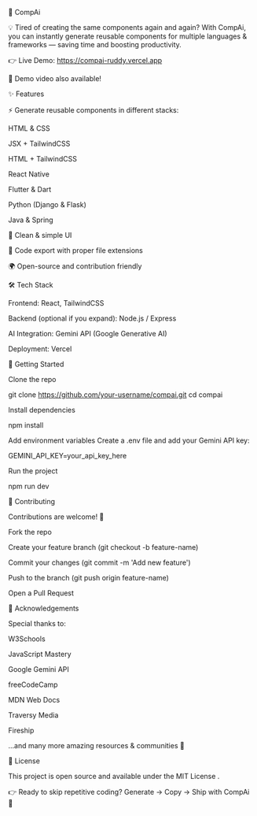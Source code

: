 🚀 CompAi

💡 Tired of creating the same components again and again?
With CompAi, you can instantly generate reusable components for multiple languages & frameworks — saving time and boosting productivity.

👉 Live Demo: https://compai-ruddy.vercel.app

🎥 Demo video also available!

✨ Features

⚡ Generate reusable components in different stacks:

HTML & CSS

JSX + TailwindCSS

HTML + TailwindCSS

React Native

Flutter & Dart

Python (Django & Flask)

Java & Spring

🎨 Clean & simple UI

📂 Code export with proper file extensions

🌍 Open-source and contribution friendly

🛠️ Tech Stack

Frontend: React, TailwindCSS

Backend (optional if you expand): Node.js / Express

AI Integration: Gemini API (Google Generative AI)

Deployment: Vercel

🚀 Getting Started

Clone the repo

git clone https://github.com/your-username/compai.git
cd compai


Install dependencies

npm install


Add environment variables
Create a .env file and add your Gemini API key:

GEMINI_API_KEY=your_api_key_here


Run the project

npm run dev

🤝 Contributing

Contributions are welcome! 🙌

Fork the repo

Create your feature branch (git checkout -b feature-name)

Commit your changes (git commit -m 'Add new feature')

Push to the branch (git push origin feature-name)

Open a Pull Request

🙏 Acknowledgements

Special thanks to:

W3Schools

JavaScript Mastery

Google Gemini API

freeCodeCamp

MDN Web Docs

Traversy Media

Fireship

…and many more amazing resources & communities 🙌

📜 License

This project is open source and available under the MIT License
.

👉 Ready to skip repetitive coding? Generate → Copy → Ship with CompAi 🚀